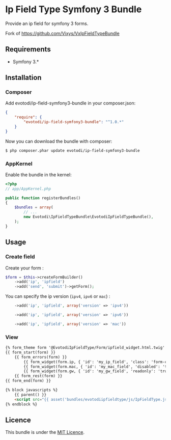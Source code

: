 Ip Field Type Symfony 3 Bundle 
===================

Provide an ip field for symfony 3 forms.

Fork of https://github.com/Vixys/VxIpFieldTypeBundle

Requirements
------------

* Symfony 3.*

## Installation

### Composer

Add evotodi/ip-field-symfony3-bundle in your composer.json:

``` json
{
    "require": {
        "evotodi/ip-field-symfony3-bundle": "^1.0.*"
    }
}
```

Now you can download the bundle with composer:

``` bash
$ php composer.phar update evotodi/ip-field-symfony3-bundle
```

### AppKernel

Enable the bundle in the kernel:

``` php
<?php
// app/AppKernel.php

public function registerBundles()
{
    $bundles = array(
        // ...
        new Evotodi\IpFieldTypeBundle\EvotodiIpFieldTypeBundle(),
    );
}
```

## Usage

### Create field

Create your form :

``` php
$form = $this->createFormBuilder()
	->add('ip', 'ipfield')
	->add('send', 'submit')->getForm();
```

You can specify the ip version (`ipv4`, `ipv6` or `mac`) :
``` php
	->add('ip', 'ipfield', array('version' => 'ipv4'))
```

``` php
	->add('ip', 'ipfield', array('version' => 'ipv6'))
```

``` php
	->add('ip', 'ipfield', array('version' => 'mac'))
```

### View

``` html
{% form_theme form '@EvotodiIpFieldType/Form/ipfield_widget.html.twig' %}
{{ form_start(form) }}
    {{ form_errors(form) }}
		{{ form_widget(form.ip, { 'id': 'my_ip_field', 'class': 'form-control' }) }}
		{{ form_widget(form.mac, { 'id': 'my_mac_field', 'disabled': 'true' }) }}
		{{ form_widget(form.gw, { 'id': 'my_gw_field', 'readonly': 'true' }) }}
	{{ form_rest(form) }}
{{ form_end(form) }}

{% block javascripts %}
    {{ parent() }}
    <script src="{{ asset('bundles/evotodiipfieldtype/js/IpFieldType.js') }}"></script>
{% endblock %}
```

Licence
-------

This bundle is under the [MIT Licence](http://opensource.org/licenses/MIT).
